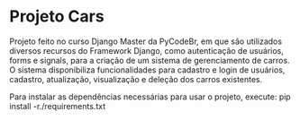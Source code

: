# Projeto Cars
Projeto feito no curso Django Master da PyCodeBr, em que são utilizados diversos recursos do Framework Django, como autenticação de usuários, forms e signals, 
para a criação de um sistema de gerenciamento de carros.
O sistema disponibiliza funcionalidades para cadastro e login de usuários, cadastro, atualização, visualização e deleção dos carros existentes.

Para instalar as dependências necessárias para usar o projeto, execute: pip install -r./requirements.txt
